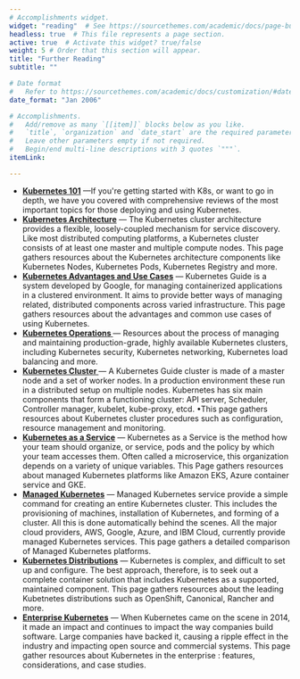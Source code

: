 ```yaml
---
# Accomplishments widget.
widget: "reading"  # See https://sourcethemes.com/academic/docs/page-builder/
headless: true  # This file represents a page section.
active: true  # Activate this widget? true/false
weight: 5 # Order that this section will appear.
title: "Further Reading"
subtitle: ""

# Date format
#   Refer to https://sourcethemes.com/academic/docs/customization/#date-format
date_format: "Jan 2006"

# Accomplishments.
#   Add/remove as many `[[item]]` blocks below as you like.
#   `title`, `organization` and `date_start` are the required parameters.
#   Leave other parameters empty if not required.
#   Begin/end multi-line descriptions with 3 quotes `"""`.
itemLink:

---
```


- **[Kubernetes 101](/display/containers/kubernetes+101)**  —If you're getting started with K8s, or want to go in depth, we have you covered with comprehensive reviews of the most important topics for those deploying and using Kubernetes.
- **[Kubernetes Architecture](/display/containers/kubernetes+architecture)**  — The Kubernetes cluster architecture provides a flexible, loosely-coupled mechanism for service discovery. Like most distributed computing platforms, a Kubernetes cluster consists of at least one master and multiple compute nodes. This page gathers resources about the Kubernetes architecture components like Kubernetes Nodes, Kubernetes Pods, Kubernetes Registry and more.
- **[Kubernetes Advantages and Use Cases](/display/containers/kubernetes+advantages+and+use+cases)**  — Kubernetes Guide is a system developed by Google, for managing containerized applications in a clustered environment. It aims to provide better ways of managing related, distributed components across varied infrastructure. This page gathers resources about the advantages and common use cases of using Kubernetes.
- **[Kubernetes Operations ](/display/containers/kubernetes+operations)**  — Resources about the process of managing and maintaining production-grade, highly available Kubernetes clusters, including Kubernetes security, Kubernetes networking, Kubernetes load balancing and more.
- **[Kubernetes Cluster ](/display/containers/kubernetes+cluster)**  — A Kubernetes Guide cluster is made of a master node and a set of worker nodes. In a production environment these run in a distributed setup on multiple nodes. Kubernetes has six main components that form a functioning cluster: API server, Scheduler, Controller manager, kubelet, kube-proxy, etcd. •This page gathers resources about Kubernetes cluster procedures such as configuration, resource management and monitoring.
- **[Kubernetes as a Service](/display/containers/kubernetes+as+a+service)**  — Kubernetes as a Service is the method how your team should organize, or service, pods and the policy by which your team accesses them. Often called a microservice, this organization depends on a variety of unique variables. This Page gathers resources about managed Kubernetes platforms like Amazon EKS, Azure container service and GKE.
- **[Managed Kubernetes](/display/containers/managed+kubernetes)**  — Managed Kubernetes service provide a simple command for creating an entire Kubernetes cluster. This includes the provisioning of machines, installation of Kubernetes, and forming of a cluster. All this is done automatically behind the scenes. All the major cloud providers, AWS, Google, Azure, and IBM Cloud, currently provide managed Kubernetes services. This page gathers a detailed comparison of Managed Kubernetes platforms.
- **[Kubernetes Distributions](/display/containers/kubernetes+distributions)**  —  Kubernetes is complex, and difficult to set up and configure. The best approach, therefore, is to seek out a complete container solution that includes Kubernetes as a supported, maintained component. This page gathers resources about the leading Kubetnetes distributions such as OpenShift, Canonical, Rancher and more.
- **[Enterprise Kubernetes](/display/containers/enterprise+kubernetes)**  —  When Kubernetes came on the scene in 2014, it made an impact and continues to impact the way companies build software. Large companies have backed it, causing a ripple effect in the industry and impacting open source and commercial systems. This page gather resources about Kubernetes in the enterprise : features, considerations, and case studies.
